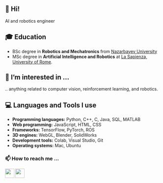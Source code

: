 ## 👋 Hi!
AI and robotics engineer

## 🎓 Education
- BSc degree in **Robotics and Mechatronics**  from [Nazarbayev University](https://nu.edu.kz/)
- MSc degree in **Artificial Intelligence and Robotics** at [La Sapienza, University of Rome](https://www.uniroma1.it/it/pagina-strutturale/home).


## 👀 I’m interested in ...
.. anything related to computer vision, reinforcement learning, and robotics.



## 💻 Languages and Tools I use
- **Programming languages:** Python, C++, C, Java, SQL, MATLAB
- **Web programming:** JavaScript, HTML, CSS 
- **Frameworks:** TensorFlow, PyTorch, ROS
- **3D engines:** WebGL, Blender, SolidWorks
- **Development tools:** Colab, Visual Studio, Git
- **Operating systems:** Mac, Ubuntu


### 📫 How to reach me ...
[<img align="left"  width="30px" src="https://cdn-icons-png.flaticon.com/512/174/174857.png" />][linkedin]
[<img align="left"  width="30px" src="https://cdn-icons-png.flaticon.com/512/281/281769.png" />][gmail]


[linkedin]: https://www.linkedin.com/in/botad/
[gmail]: mailto:bota.duisenbay@gmail.com
